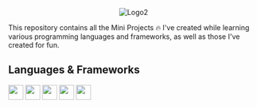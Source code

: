 <div id="top"></div>

<div align="center">
  
  ![Logo2](https://user-images.githubusercontent.com/62321150/153153963-a4abfb2e-4db5-47bf-9b88-b9612b210d3c.png)
  
</div>

This repository contains all the Mini Projects 🔥 I've created while learning various programming languages and frameworks, as well as those I've created for fun.
</br>

## Languages & Frameworks

<a href="../Python"><img height="30" src="https://img.shields.io/badge/Python (8)-3776AB?style=for-the-badge&logo=python&logoColor=white"></a>
<a href="../C%2B%2B"><img height="30" src="https://img.shields.io/badge/C%2B%2B (1)-00599C?style=for-the-badge&logo=c%2B%2B&logoColor=white"></a>
<a href="../C"><img height="30" src="https://img.shields.io/badge/C (2)-00599C?style=for-the-badge&logo=c&logoColor=white"></a>
<a href="../VB.NET"><img height="30" src="https://img.shields.io/badge/.NET (1)-5C2D91?style=for-the-badge&logo=.net&logoColor=white"></a>
<a href="../Vue.js"><img height="30" src="https://img.shields.io/badge/Vue.js (1)-35495E?style=for-the-badge&logo=vue.js&logoColor=4FC08D"></a>
